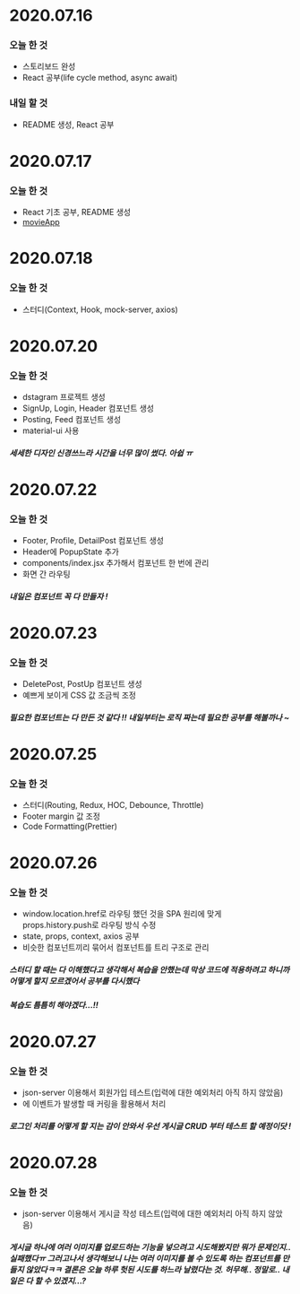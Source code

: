 # 2020.07.16

### 오늘 한 것

- 스토리보드 완성
- React 공부(life cycle method, async await)

### 내일 할 것

- README 생성, React 공부

# 2020.07.17

### 오늘 한 것

- React 기초 공부, README 생성
- [movieApp](https://github.com/jiwon1217/movie_app_2020)

# 2020.07.18

### 오늘 한 것

- 스터디(Context, Hook, mock-server, axios)

# 2020.07.20

### 오늘 한 것

- dstagram 프로젝트 생성
- SignUp, Login, Header 컴포넌트 생성
- Posting, Feed 컴포넌트 생성
- material-ui 사용

##### 세세한 디자인 신경쓰느라 시간을 너무 많이 썼다. 아쉽 ㅠ

# 2020.07.22

### 오늘 한 것

- Footer, Profile, DetailPost 컴포넌트 생성
- Header에 PopupState 추가
- components/index.jsx 추가해서 컴포넌트 한 번에 관리
- 화면 간 라우팅

##### 내일은 컴포넌트 꼭 다 만들자 !

# 2020.07.23

### 오늘 한 것

- DeletePost, PostUp 컴포넌트 생성
- 예쁘게 보이게 CSS 값 조금씩 조정

##### 필요한 컴포넌트는 다 만든 것 같다 !! 내일부터는 로직 짜는데 필요한 공부를 해볼까나 ~

# 2020.07.25

### 오늘 한 것

- 스터디(Routing, Redux, HOC, Debounce, Throttle)
- Footer margin 값 조정
- Code Formatting(Prettier)

# 2020.07.26

### 오늘 한 것

- window.location.href로 라우팅 했던 것을 SPA 원리에 맞게 props.history.push로 라우팅 방식 수정
- state, props, context, axios 공부
- 비슷한 컴포넌트끼리 묶어서 컴포넌트를 트리 구조로 관리

##### 스터디 할 때는 다 이해했다고 생각해서 복습을 안했는데 막상 코드에 적용하려고 하니까 어떻게 할지 모르겠어서 공부를 다시했다

##### 복습도 틈틈히 해야겠다...!!

# 2020.07.27

### 오늘 한 것

- json-server 이용해서 회원가입 테스트(입력에 대한 예외처리 아직 하지 않았음)
- <TextFeild/>에 이벤트가 발생할 때 커링을 활용해서 처리

##### 로그인 처리를 어떻게 할 지는 감이 안와서 우선 게시글 CRUD 부터 테스트 할 예정이닷 !

# 2020.07.28

### 오늘 한 것

- json-server 이용해서 게시글 작성 테스트(입력에 대한 예외처리 아직 하지 않았음)

##### 게시글 하나에 여러 이미지를 업로드하는 기능을 넣으려고 시도해봤지만 뭐가 문제인지.. 실패했다ㅠ 그러고나서 생각해보니 나는 여러 이미지를 볼 수 있도록 하는 컴포넌트를 만들지 않았다ㅋㅋ 결론은 오늘 하루 헛된 시도를 하느라 날렸다는 것. 허무해.. 정말로.. 내일은 다 할 수 있겠지...?
